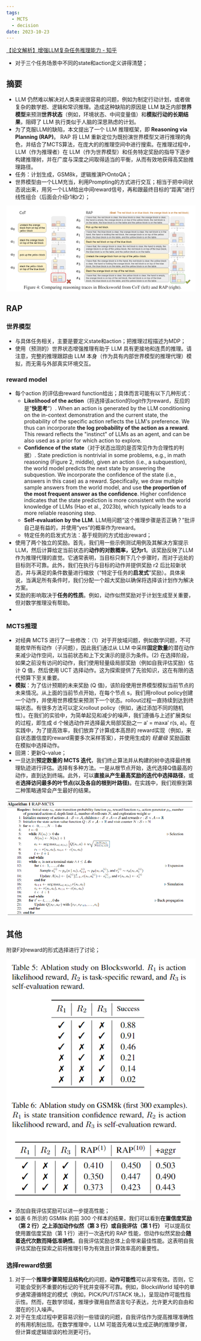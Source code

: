 ```yaml
---
tags:
  - MCTS
  - decision
date: 2023-10-23
---
```

[【论文解析】增强LLM复杂任务推理能力 - 知乎](https://zhuanlan.zhihu.com/p/636625781)
- 对于三个任务场景中不同的state和action定义讲得清楚；

## 摘要
- LLM 仍然难以解决对人类来说很容易的问题，例如为制定行动计划，或者做复杂的数学题、逻辑和常识推理。造成这种缺陷的原因是 LLM 缺乏内部**世界模型**来预测**世界状态**（例如，环境状态、中间变量值）和**模拟行动的长期结果**，阻碍了 LLM 执行类似于人脑的深思熟虑的计划。
- 为了克服LLM的缺陷，本文提出了一个 LLM 推理框架，即 **Reasoning via Planning (RAP)**。 RAP 将 LLM 重新定位为既扮演世界模型又进行推理的角色，并结合了MCTS算法，在庞大的的推理空间中进行搜索。在推理过程中，LLM（作为推理者）在 LLM（作为世界模型）和任务特定奖励的指导下逐步构建推理树，并在广度与深度之间取得适当的平衡，从而有效地获得高奖励推理路径。
- 任务：计划生成，GSM8k，逻辑推演PrOntoQA；
- 世界模型由一个LLM充当，利用Prompting的方式进行交互；相当于把中间状态说出来，用另一个LLM给出中间reward信号，再和跟最终目标的“距离”进行线性组合（后面会介绍r1和r2）；

![image.png](https://raw.githubusercontent.com/Shichun-Liu/images-on-picgo/main/pics/20240102194426.png)

## RAP
### 世界模型
- 与具体任务相关，主要是要定义state和action；把推理过程描述为MDP；
- 使用（预测的）世界状态增强推理有助于 LLM 具有更接地和连贯的推理。请注意，完整的推理跟踪由 LLM 本身（作为具有内部世界模型的推理代理）模拟，而无需与外部真实环境交互。
### reward model
- 每个action 的评估由reward function给出；具体而言可能有以下几种形式：
	- **Likelihood of the action**（将选择该action的logit作为reward，反应的是”**快思考**“）. When an action is generated by the LLM conditioning on the in-context demonstration and the current state, the probability of the specific action reflects the LLM's preference. We thus can incorporate **the log probability of the action as a reward**. This reward reflects the "instinct" of LLMs as an agent, and can be also used as a prior for which action to explore.
	- **Confidence of the state**（对于状态出现的是否常见作为合理性的判据）. State prediction is nontrivial in some problems, e.g., in math reasoning (Figure 2, middle), given an action (i.e., a subquestion), the world model predicts the next state by answering the subquestion. We incorporate the confidence of the state (i.e., answers in this case) as a reward. Specifically, we draw multiple sample answers from the world model, and use **the proportion of the most frequent answer as the confidence**. Higher confidence indicates that the state prediction is more consistent with the world knowledge of LLMs (Hao et al., 2023b), which typically leads to a more reliable reasoning step.
	- **Self-evaluation by the LLM**. LLM用问题“这个推理步骤是否正确？”批评自己是有益的，并使用“yes”的概率作为reward。
	- 特定任务的启发式方法：基于规则的方式给出reward；
- 使用了两个独立的奖励。首先，我们用一些示例测试用例及其解决方案提示LLM，然后计算给定当前状态的**动作的对数概率，记为r1**。该奖励反映了LLM作为推理代理的直觉。它通常表明，当目标只剩下几个步骤时，而对于远处的目标则不可靠。此外，我们在执行与目标的动作并提供奖励 r2 后比较新状态，并与满足的条件数量进行缩放（“特定于任务的**启发式**”奖励）。具体来说，当满足所有条件时，我们分配一个超大奖励以确保将选择该计划作为解决方案。
- 奖励的影响取决于**任务的性质**。例如，动作似然奖励对于计划生成至关重要，但对数学推理没有帮助。
- 
### MCTS推理
- 对经典 MCTS 进行了一些修改：（1）对于开放域问题，例如数学问题，不可能枚举所有动作（子问题），因此我们通过从 LLM 中采样**固定数量**的潜在动作来减少动作空间，以当前状态和上下文演示的提示为条件。(2) 在选择阶段，如果之前没有访问的动作，我们使用轻量级局部奖励（例如自我评估奖励）估计 Q 值，然后使用 UCT 选择动作。这为探索提供了先验知识，这在有限的迭代预算下至关重要。
- **模拟**：为了估计预期的未来奖励 (Q 值)，该阶段使用世界模型模拟当前节点的未来情况。从上面的当前节点开始，在每个节点 s，我们用rollout policy创建一个动作，并使用世界模型来预测下一个状态。rollout过程一直持续到达到终端状态。有很多方法可以定义rollout policy（例如，通过添加不同的随机性）。在我们的实验中，为简单起见和减少的噪声，我们遵循与上述扩展类似的过程，即生成 d 个候选动作并选择最大局部奖励之一 a′ = maxa′ r(s, a)。在实践中，为了提高效率，我们放弃了计算成本高昂的 reward实现（例如，来自状态置信度的reward需要多次采样答案），并使用生成的 *轻量级* 奖励函数在模拟中选择动作。
- 回溯：更新Q-value；
- 一旦达到**预定数量的 MCTS 迭代**，我们终止算法并从构建的树中选择最终推理轨迹进行评估。选择有多种方法。一是从根节点开始，迭代选择Q值最高的动作，直到达到终端。此外，可以**直接从产生最高奖励的迭代中选择路径**，或者**选择访问最多的叶节点(以及各自的根到叶路径)**。在实践中，我们观察到第二种策略通常会产生最好的结果。

![image.png](https://raw.githubusercontent.com/Shichun-Liu/images-on-picgo/main/pics/20240102192028.png)

## 其他
附录F对reward的形式选择进行了讨论；

![image.png|350](https://raw.githubusercontent.com/Shichun-Liu/images-on-picgo/main/pics/20240102195752.png)

- 添加自我评估奖励可以进一步提高性能；
- 如表 6 所示的 GSM8k 的前 300 个样本的结果，我们可以看到**在置信度奖励（第 2 行）之上添加动作似然（第 3 行）或自我评估（第 1 行）** 可以提高仅使用置信度奖励（第 1 行）进行一次迭代的 RAP 性能，但动作似然奖励会**随着迭代次数而降低准确性**。自我评估奖励总体上会带来最佳性能。这表明自我评估奖励在探索之前将推理引导为有效且计算效率高的重要性。
### 选择reward依据
1. 对于一个**推理步骤简短且结构化**的问题，**动作可能性**可以非常有效。否则，它可能会受到不重要的标记的干扰并变得不可靠。例如，BlocksWorld 域中的单步通常遵循特定的模式（例如，PICK/PUT/STACK 块。)，呈现动作可能性指示性。然而，在数学领域，推理步骤用自然语言句子表达，允许更大的自由和潜在的引入噪声。
2. 对于在生成过程中更容易识别一些错误的问题，自我评估作为提高推理准确性的有用机制出现。在数学推理中，LLM 可能首先难以生成正确的推理步骤，但计算或逻辑错误的检测更可行。